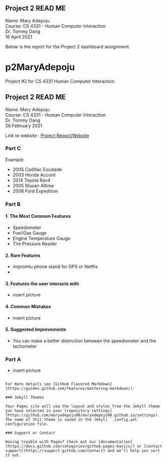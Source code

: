 ## Project 2 READ ME

Name: Mary Adepoju  
Course: CS 4331 - Human Computer Interaction  
Dr. Tommy Dang  
16 April 2021   
  
Below is the report for the Project 2 dashboard assignment. 
# p2MaryAdepoju
Project #2 for CS 4331 Human Computer Interaction


## Project 2 READ ME

Name: Mary Adepoju  
Course: CS 4331 - Human Computer Interaction  
Dr. Tommy Dang  
26 February 2021 

Link to website : [Project Report/Website](https://maryadepoju98.github.io/)

### Part C
Example:
-   2005 Cadillac Escalade 
-   2003 Honda Accord
-   2014 Toyota Rav4
-   2005 Nissan Altima
-   2006 Ford Expedition
### Part B

#### 1. The Most Common Features
- Speedometer
- Fuel/Gas Gauge
- Engine Temperature Gauge
- Tire Pressure Reader

#### 2. Rare Features
- impromtu phone stand for GPS or Netflix
- 
#### 3. Features the user interacts with
- insert picture
#### 4. Common Mistakes
- insert picture
#### 5. Suggested Improvements
- You can make a better distinction between the speedometer and the tachometer

### Part A

- insert picture
```

For more details see [GitHub Flavored Markdown](https://guides.github.com/features/mastering-markdown/).

### Jekyll Themes

Your Pages site will use the layout and styles from the Jekyll theme you have selected in your [repository settings](https://github.com/maryadepoju98/maryadepoju98.github.io/settings). The name of this theme is saved in the Jekyll `_config.yml` configuration file.

### Support or Contact

Having trouble with Pages? Check out our [documentation](https://docs.github.com/categories/github-pages-basics/) or [contact support](https://support.github.com/contact) and we’ll help you sort it out.
